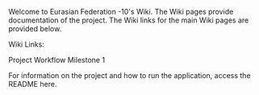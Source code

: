 Welcome to Eurasian Federation -10's Wiki. The Wiki pages provide documentation of the project. The Wiki links for the main Wiki pages are provided below.

Wiki Links:

Project Workflow
Milestone 1

For information on the project and how to run the application, access the README here.
